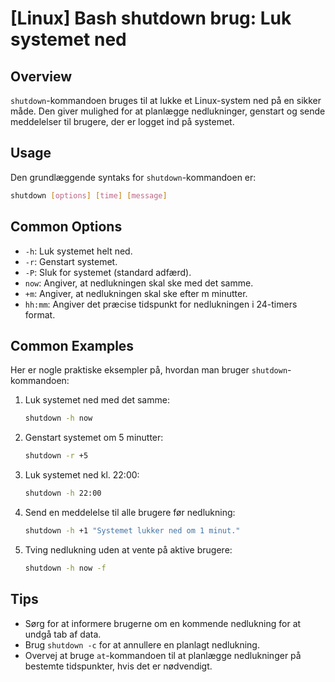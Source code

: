 # [Linux] Bash shutdown brug: Luk systemet ned

## Overview
`shutdown`-kommandoen bruges til at lukke et Linux-system ned på en sikker måde. Den giver mulighed for at planlægge nedlukninger, genstart og sende meddelelser til brugere, der er logget ind på systemet.

## Usage
Den grundlæggende syntaks for `shutdown`-kommandoen er:

```bash
shutdown [options] [time] [message]
```

## Common Options
- `-h`: Luk systemet helt ned.
- `-r`: Genstart systemet.
- `-P`: Sluk for systemet (standard adfærd).
- `now`: Angiver, at nedlukningen skal ske med det samme.
- `+m`: Angiver, at nedlukningen skal ske efter m minutter.
- `hh:mm`: Angiver det præcise tidspunkt for nedlukningen i 24-timers format.

## Common Examples
Her er nogle praktiske eksempler på, hvordan man bruger `shutdown`-kommandoen:

1. Luk systemet ned med det samme:
    ```bash
    shutdown -h now
    ```

2. Genstart systemet om 5 minutter:
    ```bash
    shutdown -r +5
    ```

3. Luk systemet ned kl. 22:00:
    ```bash
    shutdown -h 22:00
    ```

4. Send en meddelelse til alle brugere før nedlukning:
    ```bash
    shutdown -h +1 "Systemet lukker ned om 1 minut."
    ```

5. Tving nedlukning uden at vente på aktive brugere:
    ```bash
    shutdown -h now -f
    ```

## Tips
- Sørg for at informere brugerne om en kommende nedlukning for at undgå tab af data.
- Brug `shutdown -c` for at annullere en planlagt nedlukning.
- Overvej at bruge `at`-kommandoen til at planlægge nedlukninger på bestemte tidspunkter, hvis det er nødvendigt.